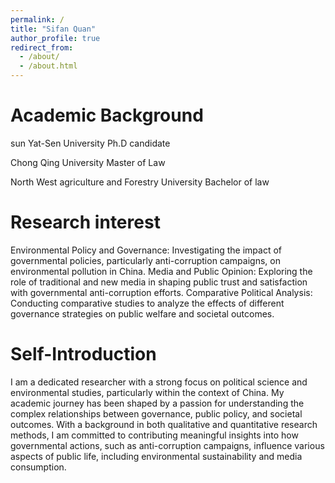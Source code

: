 ```yaml
---
permalink: /
title: "Sifan Quan"
author_profile: true
redirect_from: 
  - /about/
  - /about.html
---
```






Academic Background
======
sun Yat-Sen University                                                                                                  Ph.D candidate

Chong Qing University                                                                                                       Master of Law

North West agriculture and Forestry University                                                                              Bachelor of law



Research interest
======

Environmental Policy and Governance: Investigating the impact of governmental policies, particularly anti-corruption campaigns, on environmental pollution in China.
Media and Public Opinion: Exploring the role of traditional and new media in shaping public trust and satisfaction with governmental anti-corruption efforts.
Comparative Political Analysis: Conducting comparative studies to analyze the effects of different governance strategies on public welfare and societal outcomes.




Self-Introduction
======

I am a dedicated researcher with a strong focus on political science and environmental studies, particularly within the context of China. My academic journey has been shaped by a passion for understanding the complex relationships between governance, public policy, and societal outcomes. With a background in both qualitative and quantitative research methods, I am committed to contributing meaningful insights into how governmental actions, such as anti-corruption campaigns, influence various aspects of public life, including environmental sustainability and media consumption.



